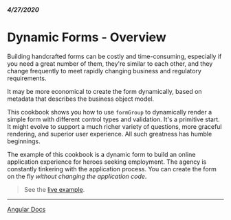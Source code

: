 ##### 4/27/2020
# Dynamic Forms - Overview
Building handcrafted forms can be costly and time-consuming, especially if you need a great number of them, they're similar to each other, and they change frequently to meet rapidly changing business and regulatory requirements.

It may be more economical to create the form dynamically, based on metadata that describes the business object model.

This cookbook shows you how to use `formGroup` to dynamically render a simple form with different control types and validation. It's a primitive start.  It might evolve to support a much richer variety of questions, more graceful rendering, and superior user experience.  All such greatness has humble beginnings.

The example of this cookbook is a dynamic form to build an online application experience for heroes seeking employment.  The agency is constantly tinkering with the application process.  You can create the form on the fly _without changing the application code_.

  > See the [live example](https://run.stackblitz.com/api/angular/v1?file=src/app/app.component.ts).

---

[Angular Docs](https://angular.io/guide/dynamic-form)